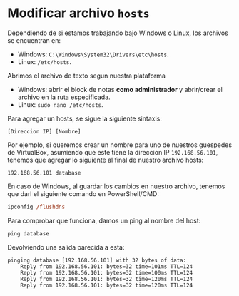 # Modificar archivo `hosts`

Dependiendo de si estamos trabajando bajo Windows o Linux, los archivos se encuentran en:
- Windows: `C:\Windows\System32\Drivers\etc\hosts`.
- Linux: `/etc/hosts`.

Abrimos el archivo de texto segun nuestra plataforma
- Windows: abrir el block de notas __como administrador__ y abrir/crear el archivo en la ruta especificada.
- Linux: `sudo nano /etc/hosts`.

Para agregar un hosts, se sigue la siguiente sintaxis:
```
[Direccion IP] [Nombre]
```

Por ejemplo, si queremos crear un nombre para uno de nuestros guespedes de VirtualBox, asumiendo que este tiene la direccion IP `192.168.56.101`, tenemos que agregar lo siguiente al final de nuestro archivo hosts:
```
192.168.56.101 database
```

En caso de Windows, al guardar los cambios en nuestro archivo, tenemos que darl el siguiente comando en PowerShell/CMD:
```ps
ipconfig /flushdns
```

Para comprobar que funciona, damos un ping al nombre del host:
```ps
ping database
```

Devolviendo una salida parecida a esta:
```
pinging database [192.168.56.101] with 32 bytes of data:
    Reply from 192.168.56.101: bytes=32 time=101ms TTL=124
    Reply from 192.168.56.101: bytes=32 time=100ms TTL=124
    Reply from 192.168.56.101: bytes=32 time=120ms TTL=124
    Reply from 192.168.56.101: bytes=32 time=120ms TTL=124
```
